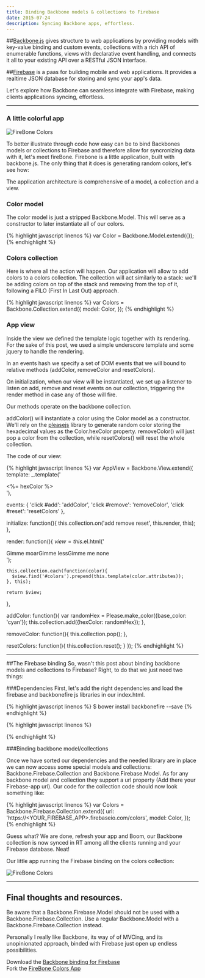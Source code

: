 ```yaml
---
title: Binding Backbone models & collections to Firebase
date: 2015-07-24
description: Syncing Backbone apps, effortless.
---
```


##[Backbone.js](http://backbonejs.org/) gives structure to web applications by providing models with key-value binding and custom events, collections with a rich API of enumerable functions, views with declarative event handling, and connects it all to your existing API over a RESTful JSON interface.

##[Firebase](https://www.firebase.com/) is a paas for building mobile and web applications. It provides a realtime JSON database for storing and sync your app's data.

Let's explore how Backbone can seamless integrate with Firebase, making clients applications syncing, effortless.

***

### A little colorful app

![FireBone Colors](https://raw.githubusercontent.com/nickbalestra/nickbalestra.github.io/master/assets/images/firebone.png)

To better illustrate through code how easy can be to bind Backbones models or collections to Firebase and therefore allow for syncronizing data with it, let's meet fireBone.
Firebone is a little application, built with backbone.js. The only thing that it does is generating random colors, let's see how:


The application architecture is comprehensive of a model, a collection and a view.

### Color model
The color model is just a stripped Backbone.Model. This will serve as a constructor to later instantiate all of our colors.

{% highlight javascript linenos %}
var Color = Backbone.Model.extend({});
{% endhighlight %}

### Colors collection
Here is where all the action will happen. Our application will allow to add colors to a colors collection. The collection will act similarly to a stack: we'll be adding colors on top of the stack and removing from the top of it, following a FILO (First In Last Out) approach.

{% highlight javascript linenos %}
var Colors = Backbone.Collection.extend({
  model: Color,
});
{% endhighlight %}

### App view
Inside the view we defined the template logic together with its rendering. For the sake of this post, we used a simple underscore template and some jquery to handle the rendering.

In an events hash we specify a set of DOM events that we will bound to relative methods (addColor, removeColor and resetColors).

On initialization, when our view will be instantiated, we set up a listener to listen on add, remove and reset events on our collection, triggering the render method in case any of those will fire.

Our methods operate on the backbone collection.

addColor() will instantiate a color using the Color model as a constructor. We'll rely on the [pleasejs](https://github.com/Fooidge/PleaseJS) library to generate random color storing the hexadecimal values as the Color.hexColor property. removeColor() will just pop a color from the collection, while resetColors() will reset the whole collection.

The code of our view:

{% highlight javascript linenos %}
var AppView = Backbone.View.extend({
  template: _.template('<div class="row" style="background-color:<%= hexColor %>"><span><%= hexColor %></span></div>'),

  events: {
    'click #add': 'addColor',
    'click #remove': 'removeColor',
    'click #reset': 'resetColors'
  },

  initialize: function(){
    this.collection.on('add remove reset', this.render, this);
  },

  render: function(){
    $view = this.$el.html('<div class="addColor"><span id="add">Gimme moar</span><span id="remove">Gimme less</span><span id="reset">Gimme me none</span></div><div id="colors"></div>');

    this.collection.each(function(color){
      $view.find('#colors').prepend(this.template(color.attributes));
    }, this);

    return $view;
  },

  addColor: function(){
    var randomHex = Please.make_color({base_color: 'cyan'});
    this.collection.add({hexColor: randomHex});
  },

  removeColor: function(){
    this.collection.pop();
  },

  resetColors: function(){
    this.collection.reset();
  }
});
{% endhighlight %}

* * *

##The Firebase binding
So, wasn't this post about binding backbone models and collections to Firebase?  Right, to do that we just need two things:

###Dependencies
First, let's add the right dependencies and load the firebase and backbonefire js libraries in our index.html.

{% highlight javascript linenos %}
$ bower install backbonefire --save
{% endhighlight %}

{% highlight javascript linenos %}
<script src="bower_components/firebase/firebase.js"></script>
<script src="bower_components/backbonefire/dist/backbonefire.js"></script>
{% endhighlight %}

###Binding backbone model/collections

Once we have sorted our dependencies and the needed library are in place we can now access some special models and collections: Backbone.Firebase.Collection and Backbone.Firebase.Model. As for any backbone model and collection they support a url property (Add there your Firebase-app url). Our code for the collection code should now look something like:

{% highlight javascript linenos %}
var Colors = Backbone.Firebase.Collection.extend({
  url: 'https://<YOUR_FIREBASE_APP>.firebaseio.com/colors',
  model: Color,
});
{% endhighlight %}

Guess what? We are done, refresh your app and Boom, our Backbone collection is now synced in RT among all the clients running and your Firebase database. Neat!

Our little app running the Firebase binding on the colors collection:

![FireBone Colors](https://raw.githubusercontent.com/nickbalestra/nickbalestra.github.io/master/assets/images/firebone.gif)

* * *

## Final thoughts and resources.

Be aware that a Backbone.Firebase.Model should not be used with a Backbone.Firebase.Collection. Use a regular Backbone.Model with a Backbone.Firebase.Collection instead.

Personally I really like Backbone, its way of of MVCing, and its unopinionated approach, binded with Firebase just open up endless possibilities.

Download the [Backbone binding for Firebase](https://github.com/firebase/backbonefire)<br>
Fork the [FireBone Colors App](https://github.com/nickbalestra/fireBone)
